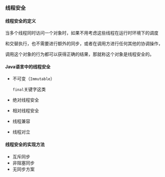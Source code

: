 ### 线程安全

#### 线程安全的定义

当多个线程同时访问一个对象时，如果不用考虑这些线程在运行时环境下的调度

和交替执行，也不需要进行额外的同步，或者在调用方进行任何其他的协调操作，

调用这个对象的行为都可以获得正确的结果，那就称这个对象是线程安全的。



#### Java语言中的线程安全

* 不可变（`Immutable`）

  `final`关键字这类

* 绝对线程安全

* 相对线程安全

* 线程兼容

* 线程对立



#### 线程安全的实现方法

* 互斥同步
* 非阻塞同步
* 无同步方案